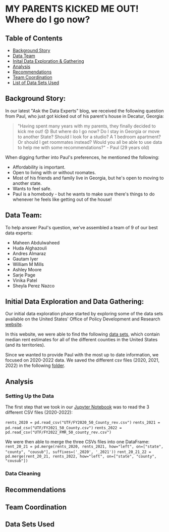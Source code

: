 # MY PARENTS KICKED ME OUT! Where do I go now?

## Table of Contents

* [Background Story](#background-story)
* [Data Team](#data-team)
* [Inital Data Exploration & Gathering](#initial-data-exploration-and-data-gathering)
* [Analysis](#analysis)
* [Recommendations](#recommendations)
* [Team Coordination](#team-coordination)
* [List of Data Sets Used](#data-sets-used) 


## Background Story:  

In our latest "Ask the Data Experts" blog, we received the following question from Paul, who just got kicked out of his parent's house in Decatur, Georgia:

> "Having spent many years with my parents, they finally decided to kick me out! :worried: But where do I go now? Do I stay in Georgia or move to another State? Should I look for a studio? A 1 bedroom apartment? Or should I get roommates instead? Would you all be able to use data to help me with some recommendations?" - Paul (29 years old)


When digging further into Paul's preferences, he mentioned the following:
- Affordability is important.
- Open to living with or without roomates.
- Most of his friends and family live in Georgia, but he's open to moving to another state. 
- Wants to feel safe.
- Paul is a homebody - but he wants to make sure there's things to do whenever he feels like getting out of the house! 

## Data Team: 

To help answer Paul's question, we've assembled a team of 9 of our best data experts:
- Maheen Abdulwaheed
- Huda Alghazouli 
- Andres Almaraz
- Gautam Iyer
- William M Mills
- Ashley Moore
- Sarje Page
- Vinika Patel
- Sheyla Perez Nazco

## Initial Data Exploration and Data Gathering: 

Our initial data exploration phase started by exploring some of the data sets available on the United States' Office of Policy Development and Research [website](https://www.huduser.gov/portal/about/mission_and_background.html). 

In this website, we were able to find the following [data sets](https://www.huduser.gov/portal/datasets/50per.html#2022), which contain median rent estimates for all of the different counties in the United States (and its territories). 

Since we wanted to provide Paul with the most up to date information, we focused on 2020-2022 data. We saved the different csv files (2020, 2021, 2022) in the following [folder](/50TH-Percentile-Rent-Estimates-Data/UTF/). 

## Analysis

### Setting Up the Data

The first step that we took in our [Jupyter Notebook](/Consolidated/Project------Kicked%20OUT!!.ipynb) was to read the 3 different CSV files (2020-2022):

`rents_2020 = pd.read_csv("UTF/FY2020_50_County_rev.csv")`
`rents_2021 = pd.read_csv("UTF/FY2021_50_County.csv")`
`rents_2022 = pd.read_csv("UTF/FY2022_FMR_50_county_rev.csv")`

We were then able to merge the three CSVs files into one DataFrame:
`rent_20_21 = pd.merge(rents_2020, rents_2021, how="left", on=["state", "county", "cousub"], suffixes=('_2020', '_2021'))`
`rent_20_21_22 = pd.merge(rent_20_21, rents_2022, how="left", on=["state", "county", "cousub"])`

### Data Cleaning

## Recommendations

## Team Coordination

## Data Sets Used
